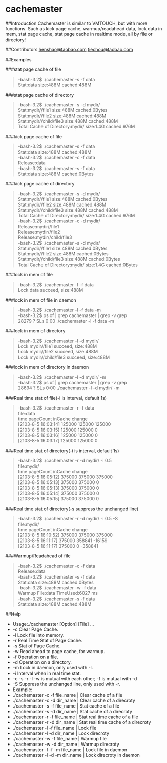 cachemaster
===========

##Introduction
Cachemaster is similar to VMTOUCH, but with more functions. Such as kick page cache, warmup/readahead data, lock data in mem, stat page cache, stat page cache in realtime mode, all by file or directory! 

##Contributors
henshao@taobao.com,tiechou@taobao.com

##Examples

###stat page cache of file
>-bash-3.2$ ./cachemaster -s -f data  
>Stat:data size:488M cached:488M  

###stat page cache of directory
>-bash-3.2$ ./cachemaster -s -d mydir/  
>Stat:mydir//file1 size:488M cached:0Bytes  
>Stat:mydir//file2 size:488M cached:488M  
>Stat:mydir//child/file3 size:488M cached:488M  
>Total Cache of Directory:mydir/ size:1.4G cached:976M  

###kick page cache of file
>-bash-3.2$ ./cachemaster -s -f data  
>Stat:data size:488M cached:488M  
>-bash-3.2$ ./cachemaster -c -f data    
>Release:data  
>-bash-3.2$ ./cachemaster -s -f data   
>Stat:data size:488M cached:0Bytes  

###kick page cache of directory
>-bash-3.2$ ./cachemaster -s -d mydir/  
>Stat:mydir//file1 size:488M cached:0Bytes  
>Stat:mydir//file2 size:488M cached:488M  
>Stat:mydir//child/file3 size:488M cached:488M  
>Total Cache of Directory:mydir/ size:1.4G cached:976M  
>-bash-3.2$ ./cachemaster -c -d mydir/   
>Release:mydir//file1  
>Release:mydir//file2  
>Release:mydir//child/file3  
>-bash-3.2$ ./cachemaster -s -d mydir/  
>Stat:mydir//file1 size:488M cached:0Bytes  
>Stat:mydir//file2 size:488M cached:0Bytes  
>Stat:mydir//child/file3 size:488M cached:0Bytes  
>Total Cache of Directory:mydir/ size:1.4G cached:0Bytes  

###lock in mem of file
>-bash-3.2$ ./cachemaster -l -f data   
>Lock data succeed, size:488M  

###lock in mem of file in daemon
>-bash-3.2$ ./cachemaster -l -f data  -m  
>-bash-3.2$ ps xf | grep cachemaster | grep -v grep  
>28279 ?        SLs    0:00 ./cachemaster -l -f data -m  

###lock in mem of directory
>-bash-3.2$ ./cachemaster -l -d mydir/  
>Lock mydir//file1 succeed, size:488M  
>Lock mydir//file2 succeed, size:488M  
>Lock mydir//child/file3 succeed, size:488M  

###lock in mem of directory in daemon
>-bash-3.2$ ./cachemaster -l -d mydir/ -m  
>-bash-3.2$ ps xf | grep cachemaster | grep -v grep  
>28694 ?        SLs    0:00 ./cachemaster -l -d mydir/ -m  

###Real time stat of file(-i is interval, default 1s)
>-bash-3.2$ ./cachemaster -r -f data   
>file:data  
>time    pageCount       inCache change  
>[2103-8-5 16:03:14] 125000      125000  125000  
>[2103-8-5 16:03:15] 125000      125000  0  
>[2103-8-5 16:03:16] 125000      125000  0  
>[2103-8-5 16:03:17] 125000      125000  0  

###Real time stat of directory(-i is interval, default 1s)
>-bash-3.2$ ./cachemaster -r -d mydir/ -i 0.5  
>file:mydir/  
>time    pageCount       inCache change  
>[2103-8-5 16:05:12] 375000      375000  375000  
>[2103-8-5 16:05:13] 375000      375000  0  
>[2103-8-5 16:05:13] 375000      375000  0  
>[2103-8-5 16:05:14] 375000      375000  0  
>[2103-8-5 16:05:15] 375000      375000  0  

###Real time stat of directory(-s suppress the unchanged line)
>-bash-3.2$ ./cachemaster -r -d mydir/ -i 0.5 -S   
>file:mydir/  
>time    pageCount       inCache change  
>[2103-8-5 16:10:52] 375000      375000  375000  
>[2103-8-5 16:11:17] 375000      358841  -16159  
>[2103-8-5 16:11:17] 375000      0       -358841  

###Warmup/Readahead of file
>-bash-3.2$ ./cachemaster -c -f data   
>Release:data  
>-bash-3.2$ ./cachemaster -s -f data    
>Stat:data size:488M cached:0Bytes  
>-bash-3.2$ ./cachemaster -w -f data    
>Warmup File:data TimeUsed:6027 ms  
>-bash-3.2$ ./cachemaster -s -f data   
>Stat:data size:488M cached:488M  

##Help
*   Usage:./cachemaster [Option] [File] ...
*   -c Clear Page Cache.
*   -l Lock file into memory.
*   -r Real Time Stat of Page Cache.
*   -s Stat of Page Cache.
*   -w Read ahead to page cache, for warmup.
*   -f Operation on a file.
*   -d Operation on a directory.
*   -m Lock in daemon, only used with -l.
*   -i Interval when in real time stat.
*   -c -s -r -l -w is mutual with each other; -f is mutual with -d
*   -S Suppress the unchanged line, only used with -r.
*   Example:
*   ./cachemaster -c -f file_name | Clear cache of a file
*   ./cachemaster -c -d dir_name | Clear cache of a direcroty
*   ./cachemaster -s -f file_name | Stat cache of a file
*   ./cachemaster -s -d dir_name | Stat cache of a direcroty
*   ./cachemaster -r -f file_name | Stat real time cache of a file
*   ./cachemaster -r -d dir_name | Stat real time cache of a direcroty
*   ./cachemaster -l -f file_name | Lock file
*   ./cachemaster -l -d dir_name | Lock  direcroty
*   ./cachemaster -w -f file_name | Warmup file
*   ./cachemaster -w -d dir_name | Warmup  direcroty
*   ./cachemaster -l -f -m file_name | Lock file in daemon
*   ./cachemaster -l -d -m dir_name | Lock direcroty in daemon
